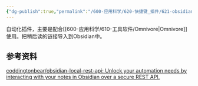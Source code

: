 ```yaml
---
{"dg-publish":true,"permalink":"/600-应用科学/620-快捷键_插件/621-obsidian/🔌LocalRESTAPI/","tags":["Plugin/Obsidian"],"noteIcon":""}
---
```



自动化插件，主要是配合[[600-应用科学/610-工具软件/Omnivore\|Omnivore]]使用。把稍后读的链接导入到Obsidian中。

## 参考资料
[coddingtonbear/obsidian-local-rest-api: Unlock your automation needs by interacting with your notes in Obsidian over a secure REST API.](https://github.com/coddingtonbear/obsidian-local-rest-api)